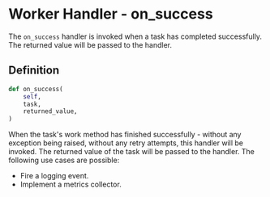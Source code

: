 # Worker Handler - on_success

The `on_success` handler is invoked when a task has completed successfully. The returned value will be passed to the handler.

## Definition

```python
def on_success(
    self,
    task,
    returned_value,
)
```

When the task's work method has finished successfully - without any exception being raised, without any retry attempts, this handler will be invoked. The returned value of the task will be passed to the handler.
The following use cases are possible:

- Fire a logging event.
- Implement a metrics collector.
